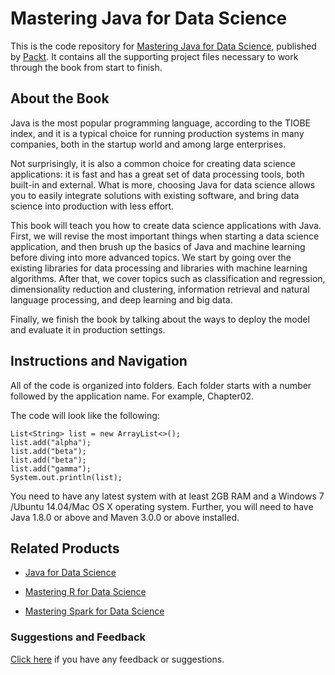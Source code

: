 # Mastering Java for Data Science
This is the code repository for [Mastering Java for Data Science](https://www.packtpub.com/big-data-and-business-intelligence/mastering-java-data-science?utm_source=github&utm_medium=repository&utm_campaign=9781782174271), published by [Packt](https://www.packtpub.com/?utm_source=github). It contains all the supporting project files necessary to work through the book from start to finish.
## About the Book
Java is the most popular programming language, according to the TIOBE index, and it is a typical choice for running production systems in many companies, both in the startup world and among large enterprises.

Not surprisingly, it is also a common choice for creating data science applications: it is fast and has a great set of data processing tools, both built-in and external. What is more, choosing Java for data science allows you to easily integrate solutions with existing software, and bring data science into production with less effort.

This book will teach you how to create data science applications with Java. First, we will revise the most important things when starting a data science application, and then brush up the basics of Java and machine learning before diving into more advanced topics. We start by going over the existing libraries for data processing and libraries with machine learning algorithms. After that, we cover topics such as classification and regression, dimensionality reduction and clustering, information retrieval and natural language processing, and deep learning and big data.

Finally, we finish the book by talking about the ways to deploy the model and evaluate it in production settings.

## Instructions and Navigation
All of the code is organized into folders. Each folder starts with a number followed by the application name. For example, Chapter02.



The code will look like the following:
```
List<String> list = new ArrayList<>();
list.add("alpha");
list.add("beta");
list.add("beta");
list.add("gamma");
System.out.println(list);
```

You need to have any latest system with at least 2GB RAM and a Windows 7 /Ubuntu
14.04/Mac OS X operating system. Further, you will need to have Java 1.8.0 or above and
Maven 3.0.0 or above installed.

## Related Products
* [Java for Data Science](https://www.packtpub.com/big-data-and-business-intelligence/java-data-science?utm_source=GitHub&utm_medium=repository&utm_campaign=9781785280115)

* [Mastering R for Data Science](https://www.packtpub.com/big-data-and-business-intelligence/mastering-r-data-science?utm_source=GitHub&utm_medium=repository&utm_campaign=9781784399160)

* [Mastering Spark for Data Science](https://www.packtpub.com/big-data-and-business-intelligence/mastering-spark-data-science?utm_source=GitHub&utm_medium=repository&utm_campaign=9781785882142)

### Suggestions and Feedback
[Click here](https://docs.google.com/forms/d/e/1FAIpQLSe5qwunkGf6PUvzPirPDtuy1Du5Rlzew23UBp2S-P3wB-GcwQ/viewform) if you have any feedback or suggestions.
